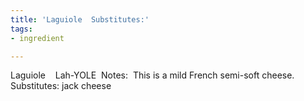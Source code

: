 ```yaml
---
title: 'Laguiole  Substitutes:'
tags:
- ingredient

---
```

Laguiole    Lah-YOLE  Notes:  This is a mild French semi-soft cheese.  Substitutes: jack cheese
